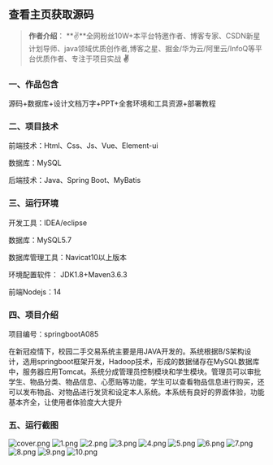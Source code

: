  
## 查看主页获取源码

> **作者介绍**： **✌**全网粉丝10W+本平台特邀作者、博客专家、CSDN新星计划导师、java领域优质创作者,博客之星、掘金/华为云/阿里云/InfoQ等平台优质作者、专注于项目实战 **✌**

  

### 一、作品包含

源码+数据库+设计文档万字+PPT+全套环境和工具资源+部署教程

### 二、项目技术

前端技术：Html、Css、Js、Vue、Element-ui

数据库：MySQL

后端技术：Java、Spring Boot、MyBatis

  

### 三、运行环境

开发工具：IDEA/eclipse

数据库：MySQL5.7

数据库管理工具：Navicat10以上版本

环境配置软件： JDK1.8+Maven3.6.3

前端Nodejs：14


### 四、项目介绍
项目编号：springbootA085

在新冠疫情下，校园二手交易系统主要是用JAVA开发的。系统根据B/S架构设计，选用springboot框架开发，Hadoop技术，形成的数据储存在MySQL数据库中，服务器应用Tomcat。系统分成管理员控制模块和学生模块。管理员可以审批学生、物品分类、物品信息、心愿贴等功能，学生可以查看物品信息进行购买，还可以发布物品、对物品进行发货和设定本人系统。本系统有良好的界面体验，功能基本齐全，让使用者体验度大大提升

### 五、运行截图

![cover.png](./cover.png)
![1.png](./1.png)
![2.png](./2.png)
![3.png](./3.png)
![4.png](./4.png)
![5.png](./5.png)
![6.png](./6.png)
![7.png](./7.png)
![8.png](./8.png)
![9.png](./9.png)
![10.png](./10.png)




  
